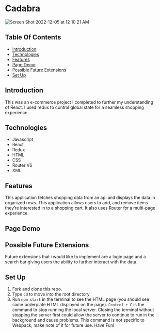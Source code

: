 # Cadabra

![Screen Shot 2022-12-05 at 12 10 21 AM](https://user-images.githubusercontent.com/105816411/205573593-cfa82bb5-3944-4c47-ac25-164e95f2ee79.png)

## Table Of Contents

  - [Introduction](#introduction)
  - [Technologies](#technologies)
  - [Features](#features)
  - [Page Demo](#page-demo)
  - [Possible Future Extensions](#possible-future-extensions)
  - [Set Up](#set-up)

  ## Introduction

   This was an e-commerce project I completed to further my understanding of React. I used redux to control global state for a seamless shopping experience.

  ## Technologies

  - Javascript
  - React
  - Redux
  - HTML
  - CSS
  - Router V6
  - XML


  ## Features

  This application fetches shopping data from an api and displays the data in organized rows. This application allows users to add, and remove items they're interested in to a shopping cart. It also uses Router for a multi-page experience.

  ## Page Demo















  ## Possible Future Extensions

  Future extensions that i would like to implement are a login page and a search bar giving users the ability to further interact with the data.

  ## Set Up
  1. Fork and clone this repo.
  2. Type `cd` to move into the root directory.
  3. Run `npm start` in the terminal to see the HTML page (you should see some boilerplate HTML displayed on the page).  `Control + C` is the command to stop running the local server.  Closing the terminal without stopping the server first could allow the server to continue to run in the background and cause problems. This command is not specific to Webpack; make note of it for future use. Have Fun!





